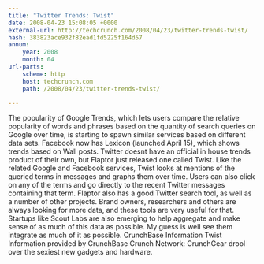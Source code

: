 ```yaml
---
title: "Twitter Trends: Twist"
date: 2008-04-23 15:08:05 +0000
external-url: http://techcrunch.com/2008/04/23/twitter-trends-twist/
hash: 383823ace932f82ead1fd5225f164d57
annum:
    year: 2008
    month: 04
url-parts:
    scheme: http
    host: techcrunch.com
    path: /2008/04/23/twitter-trends-twist/

---
```


The popularity of Google Trends, which lets users compare the relative popularity of words and phrases based on the quantity of search queries on Google over time, is starting to spawn similar services based on different data sets. Facebook now has Lexicon (launched April 15), which shows trends based on Wall posts.  Twitter doesnt have an official in house trends product of their own, but Flaptor just released one called Twist. Like the related Google and Facebook services, Twist looks at mentions of the queried terms in messages and graphs them over time. Users can also click on any of the terms and go directly to the recent Twitter messages containing that term.  Flaptor also has a good Twitter search tool, as well as a number of other projects.  Brand owners, researchers and others are always looking for more data, and these tools are very useful for that. Startups like Scout Labs are also emerging to help aggregate and make sense of as much of this data as possible. My guess is well see them integrate as much of it as possible.      CrunchBase Information   Twist  Information provided by CrunchBase   Crunch Network:  CrunchGear drool over the sexiest new gadgets and hardware.
